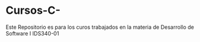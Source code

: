 # Cursos-C-
Este Repositorio es para los curos trabajados en la materia de Desarrollo de Software I IDS340-01
